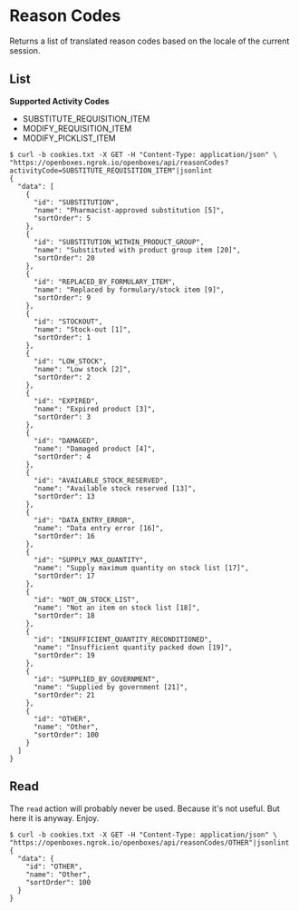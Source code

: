 # Reason Codes

Returns a list of translated reason codes based on the locale of the current session.

## List

**Supported Activity Codes**

* SUBSTITUTE\_REQUISITION\_ITEM
* MODIFY\_REQUISITION\_ITEM
* MODIFY\_PICKLIST\_ITEM

```text
$ curl -b cookies.txt -X GET -H "Content-Type: application/json" \
"https://openboxes.ngrok.io/openboxes/api/reasonCodes?activityCode=SUBSTITUTE_REQUISITION_ITEM"|jsonlint
{
  "data": [
    {
      "id": "SUBSTITUTION",
      "name": "Pharmacist-approved substitution [5]",
      "sortOrder": 5
    },
    {
      "id": "SUBSTITUTION_WITHIN_PRODUCT_GROUP",
      "name": "Substituted with product group item [20]",
      "sortOrder": 20
    },
    {
      "id": "REPLACED_BY_FORMULARY_ITEM",
      "name": "Replaced by formulary/stock item [9]",
      "sortOrder": 9
    },
    {
      "id": "STOCKOUT",
      "name": "Stock-out [1]",
      "sortOrder": 1
    },
    {
      "id": "LOW_STOCK",
      "name": "Low stock [2]",
      "sortOrder": 2
    },
    {
      "id": "EXPIRED",
      "name": "Expired product [3]",
      "sortOrder": 3
    },
    {
      "id": "DAMAGED",
      "name": "Damaged product [4]",
      "sortOrder": 4
    },
    {
      "id": "AVAILABLE_STOCK_RESERVED",
      "name": "Available stock reserved [13]",
      "sortOrder": 13
    },
    {
      "id": "DATA_ENTRY_ERROR",
      "name": "Data entry error [16]",
      "sortOrder": 16
    },
    {
      "id": "SUPPLY_MAX_QUANTITY",
      "name": "Supply maximum quantity on stock list [17]",
      "sortOrder": 17
    },
    {
      "id": "NOT_ON_STOCK_LIST",
      "name": "Not an item on stock list [18]",
      "sortOrder": 18
    },
    {
      "id": "INSUFFICIENT_QUANTITY_RECONDITIONED",
      "name": "Insufficient quantity packed down [19]",
      "sortOrder": 19
    },
    {
      "id": "SUPPLIED_BY_GOVERNMENT",
      "name": "Supplied by government [21]",
      "sortOrder": 21
    },
    {
      "id": "OTHER",
      "name": "Other",
      "sortOrder": 100
    }
  ]
}
```

## Read

The `read` action will probably never be used. Because it's not useful. But here it is anyway. Enjoy.

```text
$ curl -b cookies.txt -X GET -H "Content-Type: application/json" \
"https://openboxes.ngrok.io/openboxes/api/reasonCodes/OTHER"|jsonlint
{
  "data": {
    "id": "OTHER",
    "name": "Other",
    "sortOrder": 100
  }
}
```

